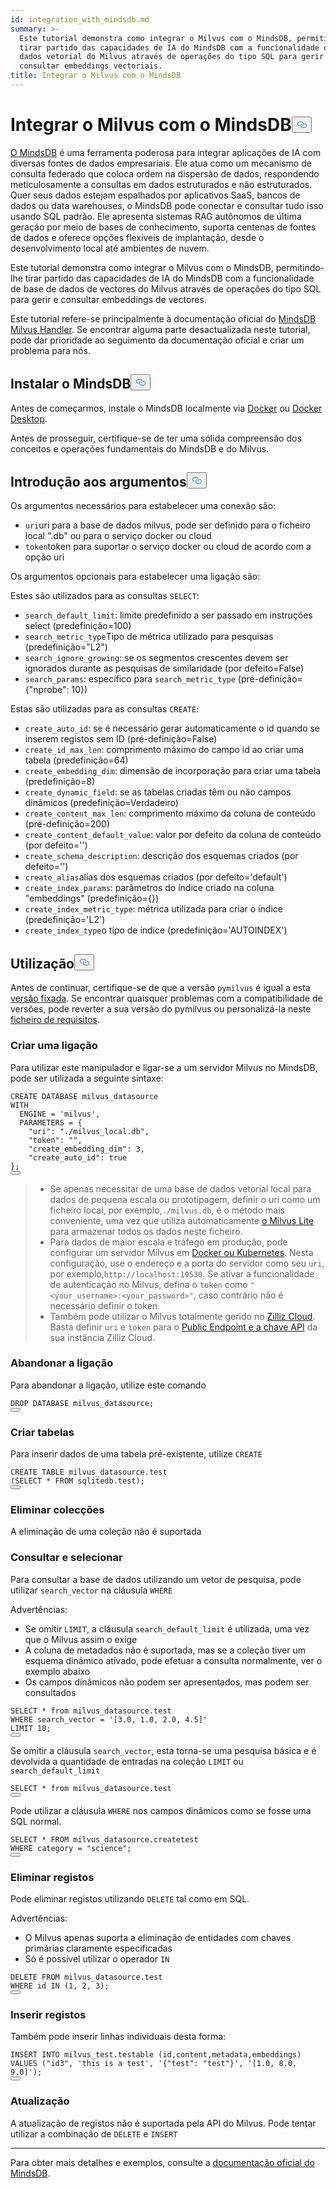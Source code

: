 ```yaml
---
id: integration_with_mindsdb.md
summary: >-
  Este tutorial demonstra como integrar o Milvus com o MindsDB, permitindo-lhe
  tirar partido das capacidades de IA do MindsDB com a funcionalidade de base de
  dados vetorial do Milvus através de operações do tipo SQL para gerir e
  consultar embeddings vectoriais.
title: Integrar o Milvus com o MindsDB
---
```

<h1 id="Integrate-Milvus-with-MindsDB" class="common-anchor-header">Integrar o Milvus com o MindsDB<button data-href="#Integrate-Milvus-with-MindsDB" class="anchor-icon" translate="no">
      <svg translate="no"
        aria-hidden="true"
        focusable="false"
        height="20"
        version="1.1"
        viewBox="0 0 16 16"
        width="16"
      >
        <path
          fill="#0092E4"
          fill-rule="evenodd"
          d="M4 9h1v1H4c-1.5 0-3-1.69-3-3.5S2.55 3 4 3h4c1.45 0 3 1.69 3 3.5 0 1.41-.91 2.72-2 3.25V8.59c.58-.45 1-1.27 1-2.09C10 5.22 8.98 4 8 4H4c-.98 0-2 1.22-2 2.5S3 9 4 9zm9-3h-1v1h1c1 0 2 1.22 2 2.5S13.98 12 13 12H9c-.98 0-2-1.22-2-2.5 0-.83.42-1.64 1-2.09V6.25c-1.09.53-2 1.84-2 3.25C6 11.31 7.55 13 9 13h4c1.45 0 3-1.69 3-3.5S14.5 6 13 6z"
        ></path>
      </svg>
    </button></h1><p><a href="https://docs.mindsdb.com/what-is-mindsdb">O MindsDB</a> é uma ferramenta poderosa para integrar aplicações de IA com diversas fontes de dados empresariais. Ele atua como um mecanismo de consulta federado que coloca ordem na dispersão de dados, respondendo meticulosamente a consultas em dados estruturados e não estruturados. Quer seus dados estejam espalhados por aplicativos SaaS, bancos de dados ou data warehouses, o MindsDB pode conectar e consultar tudo isso usando SQL padrão. Ele apresenta sistemas RAG autônomos de última geração por meio de bases de conhecimento, suporta centenas de fontes de dados e oferece opções flexíveis de implantação, desde o desenvolvimento local até ambientes de nuvem.</p>
<p>Este tutorial demonstra como integrar o Milvus com o MindsDB, permitindo-lhe tirar partido das capacidades de IA do MindsDB com a funcionalidade de base de dados de vectores do Milvus através de operações do tipo SQL para gerir e consultar embeddings de vectores.</p>
<div class="alert note">
<p>Este tutorial refere-se principalmente à documentação oficial do <a href="https://github.com/mindsdb/mindsdb/tree/main/mindsdb/integrations/handlers/milvus_handler">MindsDB Milvus Handler</a>. Se encontrar alguma parte desactualizada neste tutorial, pode dar prioridade ao seguimento da documentação oficial e criar um problema para nós.</p>
</div>
<h2 id="Install-MindsDB" class="common-anchor-header">Instalar o MindsDB<button data-href="#Install-MindsDB" class="anchor-icon" translate="no">
      <svg translate="no"
        aria-hidden="true"
        focusable="false"
        height="20"
        version="1.1"
        viewBox="0 0 16 16"
        width="16"
      >
        <path
          fill="#0092E4"
          fill-rule="evenodd"
          d="M4 9h1v1H4c-1.5 0-3-1.69-3-3.5S2.55 3 4 3h4c1.45 0 3 1.69 3 3.5 0 1.41-.91 2.72-2 3.25V8.59c.58-.45 1-1.27 1-2.09C10 5.22 8.98 4 8 4H4c-.98 0-2 1.22-2 2.5S3 9 4 9zm9-3h-1v1h1c1 0 2 1.22 2 2.5S13.98 12 13 12H9c-.98 0-2-1.22-2-2.5 0-.83.42-1.64 1-2.09V6.25c-1.09.53-2 1.84-2 3.25C6 11.31 7.55 13 9 13h4c1.45 0 3-1.69 3-3.5S14.5 6 13 6z"
        ></path>
      </svg>
    </button></h2><p>Antes de começarmos, instale o MindsDB localmente via <a href="https://docs.mindsdb.com/setup/self-hosted/docker">Docker</a> ou <a href="https://docs.mindsdb.com/setup/self-hosted/docker-desktop">Docker Desktop</a>.</p>
<p>Antes de prosseguir, certifique-se de ter uma sólida compreensão dos conceitos e operações fundamentais do MindsDB e do Milvus.</p>
<h2 id="Arguments-Introduction" class="common-anchor-header">Introdução aos argumentos<button data-href="#Arguments-Introduction" class="anchor-icon" translate="no">
      <svg translate="no"
        aria-hidden="true"
        focusable="false"
        height="20"
        version="1.1"
        viewBox="0 0 16 16"
        width="16"
      >
        <path
          fill="#0092E4"
          fill-rule="evenodd"
          d="M4 9h1v1H4c-1.5 0-3-1.69-3-3.5S2.55 3 4 3h4c1.45 0 3 1.69 3 3.5 0 1.41-.91 2.72-2 3.25V8.59c.58-.45 1-1.27 1-2.09C10 5.22 8.98 4 8 4H4c-.98 0-2 1.22-2 2.5S3 9 4 9zm9-3h-1v1h1c1 0 2 1.22 2 2.5S13.98 12 13 12H9c-.98 0-2-1.22-2-2.5 0-.83.42-1.64 1-2.09V6.25c-1.09.53-2 1.84-2 3.25C6 11.31 7.55 13 9 13h4c1.45 0 3-1.69 3-3.5S14.5 6 13 6z"
        ></path>
      </svg>
    </button></h2><p>Os argumentos necessários para estabelecer uma conexão são:</p>
<ul>
<li><code translate="no">uri</code>uri para a base de dados milvus, pode ser definido para o ficheiro local ".db" ou para o serviço docker ou cloud</li>
<li><code translate="no">token</code>token para suportar o serviço docker ou cloud de acordo com a opção uri</li>
</ul>
<p>Os argumentos opcionais para estabelecer uma ligação são:</p>
<p>Estes são utilizados para as consultas <code translate="no">SELECT</code>:</p>
<ul>
<li><code translate="no">search_default_limit</code>: limite predefinido a ser passado em instruções select (predefinição=100)</li>
<li><code translate="no">search_metric_type</code>Tipo de métrica utilizado para pesquisas (predefinição=&quot;L2&quot;)</li>
<li><code translate="no">search_ignore_growing</code>: se os segmentos crescentes devem ser ignorados durante as pesquisas de similaridade (por defeito=False)</li>
<li><code translate="no">search_params</code>: específico para <code translate="no">search_metric_type</code> (pré-definição={&quot;nprobe&quot;: 10})</li>
</ul>
<p>Estas são utilizadas para as consultas <code translate="no">CREATE</code>:</p>
<ul>
<li><code translate="no">create_auto_id</code>: se é necessário gerar automaticamente o id quando se inserem registos sem ID (pré-definição=False)</li>
<li><code translate="no">create_id_max_len</code>: comprimento máximo do campo id ao criar uma tabela (predefinição=64)</li>
<li><code translate="no">create_embedding_dim</code>: dimensão de incorporação para criar uma tabela (predefinição=8)</li>
<li><code translate="no">create_dynamic_field</code>: se as tabelas criadas têm ou não campos dinâmicos (predefinição=Verdadeiro)</li>
<li><code translate="no">create_content_max_len</code>: comprimento máximo da coluna de conteúdo (pré-definição=200)</li>
<li><code translate="no">create_content_default_value</code>: valor por defeito da coluna de conteúdo (por defeito='')</li>
<li><code translate="no">create_schema_description</code>: descrição dos esquemas criados (por defeito='')</li>
<li><code translate="no">create_alias</code>alias dos esquemas criados (por defeito='default')</li>
<li><code translate="no">create_index_params</code>: parâmetros do índice criado na coluna "embeddings" (predefinição={})</li>
<li><code translate="no">create_index_metric_type</code>: métrica utilizada para criar o índice (predefinição='L2')</li>
<li><code translate="no">create_index_type</code>o tipo de índice (predefinição='AUTOINDEX')</li>
</ul>
<h2 id="Usage" class="common-anchor-header">Utilização<button data-href="#Usage" class="anchor-icon" translate="no">
      <svg translate="no"
        aria-hidden="true"
        focusable="false"
        height="20"
        version="1.1"
        viewBox="0 0 16 16"
        width="16"
      >
        <path
          fill="#0092E4"
          fill-rule="evenodd"
          d="M4 9h1v1H4c-1.5 0-3-1.69-3-3.5S2.55 3 4 3h4c1.45 0 3 1.69 3 3.5 0 1.41-.91 2.72-2 3.25V8.59c.58-.45 1-1.27 1-2.09C10 5.22 8.98 4 8 4H4c-.98 0-2 1.22-2 2.5S3 9 4 9zm9-3h-1v1h1c1 0 2 1.22 2 2.5S13.98 12 13 12H9c-.98 0-2-1.22-2-2.5 0-.83.42-1.64 1-2.09V6.25c-1.09.53-2 1.84-2 3.25C6 11.31 7.55 13 9 13h4c1.45 0 3-1.69 3-3.5S14.5 6 13 6z"
        ></path>
      </svg>
    </button></h2><p>Antes de continuar, certifique-se de que a versão <code translate="no">pymilvus</code> é igual a esta <a href="https://github.com/mindsdb/mindsdb/blob/main/mindsdb/integrations/handlers/milvus_handler/requirements.txt">versão fixada</a>. Se encontrar quaisquer problemas com a compatibilidade de versões, pode reverter a sua versão do pymilvus ou personalizá-la neste <a href="https://github.com/mindsdb/mindsdb/tree/main/mindsdb/integrations/handlers/milvus_handler">ficheiro de requisitos</a>.</p>
<h3 id="Creating-connection" class="common-anchor-header">Criar uma ligação</h3><p>Para utilizar este manipulador e ligar-se a um servidor Milvus no MindsDB, pode ser utilizada a seguinte sintaxe:</p>
<pre><code translate="no" class="language-sql">CREATE DATABASE milvus_datasource
<span class="hljs-type">WITH</span>
  <span class="hljs-variable">ENGINE</span> <span class="hljs-operator">=</span> <span class="hljs-string">&#x27;milvus&#x27;</span>,
  PARAMETERS = {
    <span class="hljs-string">&quot;uri&quot;</span>: <span class="hljs-string">&quot;./milvus_local.db&quot;</span>,
    <span class="hljs-string">&quot;token&quot;</span>: <span class="hljs-string">&quot;&quot;</span>,
    <span class="hljs-string">&quot;create_embedding_dim&quot;</span>: <span class="hljs-number">3</span>,
    <span class="hljs-string">&quot;create_auto_id&quot;</span>: <span class="hljs-literal">true</span>
};
<button class="copy-code-btn"></button></code></pre>
<blockquote>
<ul>
<li>Se apenas necessitar de uma base de dados vetorial local para dados de pequena escala ou prototipagem, definir o uri como um ficheiro local, por exemplo,<code translate="no">./milvus.db</code>, é o método mais conveniente, uma vez que utiliza automaticamente <a href="https://milvus.io/docs/milvus_lite.md">o Milvus Lite</a> para armazenar todos os dados neste ficheiro.</li>
<li>Para dados de maior escala e tráfego em produção, pode configurar um servidor Milvus em <a href="https://milvus.io/docs/install-overview.md">Docker ou Kubernetes</a>. Nesta configuração, use o endereço e a porta do servidor como seu <code translate="no">uri</code>, por exemplo,<code translate="no">http://localhost:19530</code>. Se ativar a funcionalidade de autenticação no Milvus, defina o <code translate="no">token</code> como <code translate="no">&quot;&lt;your_username&gt;:&lt;your_password&gt;&quot;</code>, caso contrário não é necessário definir o token.</li>
<li>Também pode utilizar o Milvus totalmente gerido no <a href="https://zilliz.com/cloud">Zilliz Cloud</a>. Basta definir <code translate="no">uri</code> e <code translate="no">token</code> para o <a href="https://docs.zilliz.com/docs/on-zilliz-cloud-console#cluster-details">Public Endpoint e a chave API</a> da sua instância Zilliz Cloud.</li>
</ul>
</blockquote>
<h3 id="Dropping-connection" class="common-anchor-header">Abandonar a ligação</h3><p>Para abandonar a ligação, utilize este comando</p>
<pre><code translate="no" class="language-sql">DROP DATABASE milvus_datasource;
<button class="copy-code-btn"></button></code></pre>
<h3 id="Creating-tables" class="common-anchor-header">Criar tabelas</h3><p>Para inserir dados de uma tabela pré-existente, utilize <code translate="no">CREATE</code></p>
<pre><code translate="no" class="language-sql">CREATE TABLE milvus_datasource.test
(SELECT * FROM sqlitedb.test);
<button class="copy-code-btn"></button></code></pre>
<h3 id="Dropping-collections" class="common-anchor-header">Eliminar colecções</h3><p>A eliminação de uma coleção não é suportada</p>
<h3 id="Querying-and-selecting" class="common-anchor-header">Consultar e selecionar</h3><p>Para consultar a base de dados utilizando um vetor de pesquisa, pode utilizar <code translate="no">search_vector</code> na cláusula <code translate="no">WHERE</code> </p>
<p>Advertências:</p>
<ul>
<li>Se omitir <code translate="no">LIMIT</code>, a cláusula <code translate="no">search_default_limit</code> é utilizada, uma vez que o Milvus assim o exige</li>
<li>A coluna de metadados não é suportada, mas se a coleção tiver um esquema dinâmico ativado, pode efetuar a consulta normalmente, ver o exemplo abaixo</li>
<li>Os campos dinâmicos não podem ser apresentados, mas podem ser consultados</li>
</ul>
<pre><code translate="no" class="language-sql"><span class="hljs-variable constant_">SELECT</span> * <span class="hljs-keyword">from</span> milvus_datasource.<span class="hljs-property">test</span>
<span class="hljs-variable constant_">WHERE</span> search_vector = <span class="hljs-string">&#x27;[3.0, 1.0, 2.0, 4.5]&#x27;</span>
<span class="hljs-variable constant_">LIMIT</span> <span class="hljs-number">10</span>;
<button class="copy-code-btn"></button></code></pre>
<p>Se omitir a cláusula <code translate="no">search_vector</code>, esta torna-se uma pesquisa básica e é devolvida a quantidade de entradas na coleção <code translate="no">LIMIT</code> ou <code translate="no">search_default_limit</code> </p>
<pre><code translate="no" class="language-sql"><span class="hljs-variable constant_">SELECT</span> * <span class="hljs-keyword">from</span> milvus_datasource.<span class="hljs-property">test</span>
<button class="copy-code-btn"></button></code></pre>
<p>Pode utilizar a cláusula <code translate="no">WHERE</code> nos campos dinâmicos como se fosse uma SQL normal.</p>
<pre><code translate="no" class="language-sql">SELECT * FROM milvus_datasource.createtest
<span class="hljs-type">WHERE</span> <span class="hljs-variable">category</span> <span class="hljs-operator">=</span> <span class="hljs-string">&quot;science&quot;</span>;
<button class="copy-code-btn"></button></code></pre>
<h3 id="Deleting-records" class="common-anchor-header">Eliminar registos</h3><p>Pode eliminar registos utilizando <code translate="no">DELETE</code> tal como em SQL.</p>
<p>Advertências:</p>
<ul>
<li>O Milvus apenas suporta a eliminação de entidades com chaves primárias claramente especificadas</li>
<li>Só é possível utilizar o operador <code translate="no">IN</code> </li>
</ul>
<pre><code translate="no" class="language-sql">DELETE FROM milvus_datasource.test
WHERE <span class="hljs-built_in">id</span> IN (<span class="hljs-number">1</span>, <span class="hljs-number">2</span>, <span class="hljs-number">3</span>);
<button class="copy-code-btn"></button></code></pre>
<h3 id="Inserting-records" class="common-anchor-header">Inserir registos</h3><p>Também pode inserir linhas individuais desta forma:</p>
<pre><code translate="no" class="language-sql">INSERT INTO milvus_test.testable (<span class="hljs-built_in">id</span>,content,metadata,embeddings)
VALUES (<span class="hljs-string">&quot;id3&quot;</span>, <span class="hljs-string">&#x27;this is a test&#x27;</span>, <span class="hljs-string">&#x27;{&quot;test&quot;: &quot;test&quot;}&#x27;</span>, <span class="hljs-string">&#x27;[1.0, 8.0, 9.0]&#x27;</span>);
<button class="copy-code-btn"></button></code></pre>
<h3 id="Updating" class="common-anchor-header">Atualização</h3><p>A atualização de registos não é suportada pela API do Milvus. Pode tentar utilizar a combinação de <code translate="no">DELETE</code> e <code translate="no">INSERT</code></p>
<hr>
<p>Para obter mais detalhes e exemplos, consulte a <a href="https://docs.mindsdb.com/what-is-mindsdb">documentação oficial do MindsDB</a>.</p>
